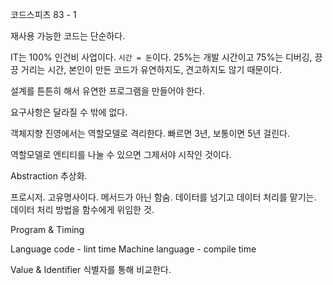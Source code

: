 코드스피츠 83 - 1

재사용 가능한 코드는 단순하다.

IT는 100% 인건비 사업이다. `시간 = 돈`이다.
25%는 개발 시간이고 75%는 디버깅, 끙끙 거리는 시간, 
본인이 만든 코드가 유연하지도, 견고하지도 않기 때문이다.

설계를 튼튼히 해서 유연한 프로그램을 만들어야 한다.

요구사항은 달라질 수 밖에 없다.


객체지향 진영에서는 역할모델로 격리한다.
빠르면 3년, 보통이면 5년 걸린다.

역할모델로 엔티티를 나눌 수 있으면 그제서야 시작인 것이다.


Abstraction 추상화.


프로시저. 고유명사이다.
메서드가 아닌 함숨.
데이터를 넘기고 데이터 처리를 맡기는.
데이터 처리 방법을 함수에게 위임한 것.


Program & Timing


Language code - lint time
Machine language - compile time


Value & Identifier
식별자를 통해 비교한다.




















